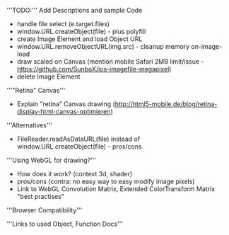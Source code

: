 '''TODO:''' Add Descriptions and sample Code

* handle file select (e.target.files)
* window.URL.createObject(file) - plus polyfill
* create Image Element and load Object URL
* window.URL.removeObjectURL(img.src) - cleanup memory on-image-load
* draw scaled on Canvas (mention mobile Safari 2MB limit/issue - https://github.com/SunboX/ios-imagefile-megapixel)
* delete Image Element

'''"Retina" Canvas'''

* Explain "retina" Canvas drawing (http://html5-mobile.de/blog/retina-display-html-canvas-optimieren)

'''Alternatives'''

* FileReader.readAsDataURL(file) instead of window.URL.createObject(file) - pros/cons

'''Using WebGL for drawing?'''

* How does it work? (context 3d, shader)
* pros/cons (contra: no easy way to easy modify image pixels)
* Link to WebGL Convolution Matrix, Extended ColorTransform Matrix "best practises"

'''Browser Compatibility'''

'''Links to used Object, Function Docs'''